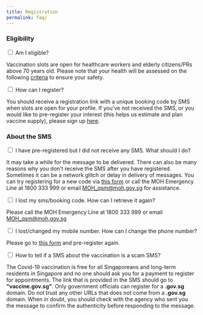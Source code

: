 ```yaml
---
title: Registration
permalink: faq/
---
```

<div class="accordion">
			<div class="tabs">
				<h3>Eligibility</h3>
				<div class="tab">
					<input type="checkbox" id="question-01">
					<label class="tab-label" for="question-01">Am I eligible?</label>
					<div class="tab-content">
						<p>Vaccination slots are open for healthcare workers and elderly citizens/PRs above 70 years old. Please note that your health will be assessed on the following  <a href="https://preregister.vaccine.gov.sg">criteria</a> to ensure your safety.</p>
					</div>
				</div>
				<div class="tab">
					<input type="checkbox" id="question-02">
					<label class="tab-label" for="question-02">How can I register?</label>
					<div class="tab-content">
						<p>You should receive a registration link with a unique booking code by SMS when slots are open for your profile. If you've not received the SMS, or you would like to pre-register your interest (this helps us estimate and plan vaccine supply), please sign up <a href="https://preregister.vaccine.gov.sg">here</a>.</p>
					</div>
				</div>
			</div>
			<div class="tabs">
				<h3>About the SMS</h3>
				<div class="tab">
					<input type="checkbox" id="question-03">
					<label class="tab-label" for="question-03">I have pre-registered but I did not receive any SMS. What should I do?</label>
					<div class="tab-content">
						<p>It may take a while for the message to be delivered. There can also be many reasons why you don't receive the SMS after you have registered. Sometimes it can be a network glitch or delay in delivery of messages. You can try registering for a new code via <a href="https://preregister.vaccine.gov.sg">this form</a> or call the MOH Emergency Line at 1800 333 999 or email <a href="mailto: MOH_qsm@moh.gov.sg">MOH_qsm@moh.gov.sg</a> for assistance.</p>
					</div>
				</div>
				<div class="tab">
					<input type="checkbox" id="question-04">
					<label class="tab-label" for="question-04">I lost my sms/booking code. How can I retrieve it again?</label>
					<div class="tab-content">
						<p>Please call the MOH Emergency Line at 1800 333 999 or email <a href="mailto: MOH_qsm@moh.gov.sg">MOH_qsm@moh.gov.sg</a></p>
					</div>
				</div>
				<div class="tab">
					<input type="checkbox" id="question-05">
					<label class="tab-label" for="question-05">I lost/changed my mobile number. How can I change the phone number?</label>
					<div class="tab-content">
						<p>Please go to <a href="https://preregister.vaccine.gov.sg">this form</a> and pre-register again.</p>
					</div>
				</div>
				<div class="tab">
					<input type="checkbox" id="question-06">
					<label class="tab-label" for="question-06">How to tell if a SMS about the vaccination is a scam SMS?</label>
					<div class="tab-content">
						<p>The Covid-19 vaccination is free for all Singaporeans and long-term residents in Singapore and no one should ask you for a payment to register for appointments. The link that is provided in the SMS should go to <strong>"vaccine.gov.sg"</strong>. Only government officials can register for a <strong>.gov.sg</strong> domain.	Do not trust any other URLs that does not come from a <strong>.gov.sg</strong> domain. When in doubt, you should check with the agency who sent you the message to confirm the authenticity before responding to the message.
						</p>
					</div>
				</div>
		</div>

</div>